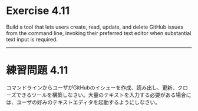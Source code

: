 # Exercise 4.11
Build a tool that lets users create, read, update, and delete GitHub issues from the command line, invoking their preferred text editor when substantial text input is required.

---
# 練習問題 4.11
コマンドラインからユーザがGitHubのイシューを作成、読み出し、更新、クローズできるツールを構築しなさい。大量のテキストを入力する必要がある場合には、ユーザの好みのテキストエディタを起動するようにしなさい。

